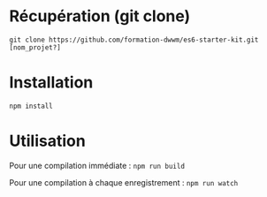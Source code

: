 # Récupération (git clone)

`git clone https://github.com/formation-dwwm/es6-starter-kit.git [nom_projet?]`

# Installation

`npm install`

# Utilisation

Pour une compilation immédiate :
`npm run build`

Pour une compilation à chaque enregistrement :
`npm run watch`